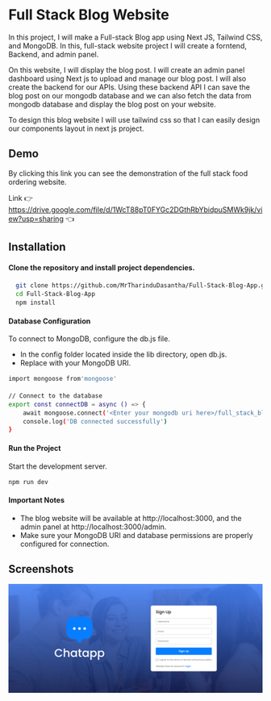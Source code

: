 # Full Stack Blog Website

In this project, I will make a Full-stack Blog app using Next JS, Tailwind CSS, and MongoDB. In this, full-stack website project I will create a forntend, Backend, and admin panel. 

On this website, I will display the blog post. I will create an admin panel dashboard using Next js to upload and manage our blog post. I will also create the backend for our APIs. Using these backend API I can save the blog post on our mongodb database and we can also fetch the data from mongodb database and display the blog post on your website.

To design this blog website I will use tailwind css so that I can easily design our components layout in next js project.
## Demo

By clicking this link you can see the demonstration of the full stack food ordering website.

Link 👉 https://drive.google.com/file/d/1WcT88pT0FYGc2DGthRbYbidpuSMWk9jk/view?usp=sharing 👈


## Installation

#### Clone the repository and install project dependencies.
```bash
  git clone https://github.com/MrTharinduDasantha/Full-Stack-Blog-App.git
  cd Full-Stack-Blog-App
  npm install
```
#### Database Configuration
To connect to MongoDB, configure the db.js file.
- In the config folder located inside the lib directory, open db.js.
- Replace <Enter your mongodb uri here> with your MongoDB URI.
```bash
import mongoose from'mongoose'

// Connect to the database
export const connectDB = async () => {
    await mongoose.connect('<Enter your mongodb uri here>/full_stack_blog_website_db')
    console.log('DB connected successfully')
}
```
#### Run the Project
Start the development server.
```bash
npm run dev
```
#### Important Notes
- The blog website will be available at http://localhost:3000, and the admin panel at http://localhost:3000/admin.
- Make sure your MongoDB URI and database permissions are properly configured for connection.


## Screenshots

![image alt](https://github.com/MrTharinduDasantha/Full-Stack-Real-Time-Chat-App/blob/dfb60fd417d424326a8e23f22569556cc62b551c/Img%20-%201.png)

